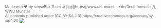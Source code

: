 <span style="color: #666; font-size: 85%;">
  Made with &hearts; by senseBox Team at [ifgi](https://www.uni-muenster.de/Geoinformatics/), WWU Münster
</span>
<span style="color: #666; font-size: 85%; float: right; align: center;">
  All contents published under [CC BY-SA 4.0](https://creativecommons.org/licenses/by-sa/4.0/)
  <img src="https://licensebuttons.net/l/by-sa/4.0/88x31.png" align="center" />
</span>

